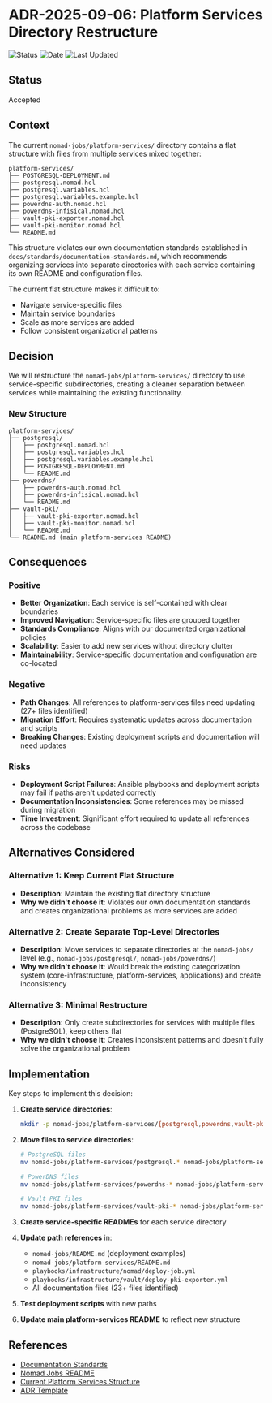 # ADR-2025-09-06: Platform Services Directory Restructure

![Status](https://img.shields.io/badge/Status-Accepted-green)
![Date](https://img.shields.io/badge/Date-2025--09--06-lightgrey)
![Last Updated](https://img.shields.io/github/last-commit/basher83/andromeda-orchestration?path=docs%2Fproject-management%2Fdecisions%2FADR-2025-09-06-platform-services-directory-restructure.md&display_timestamp=author&style=plastic&logo=github)

## Status

Accepted

## Context

The current `nomad-jobs/platform-services/` directory contains a flat structure with files from multiple services mixed together:

```text
platform-services/
├── POSTGRESQL-DEPLOYMENT.md
├── postgresql.nomad.hcl
├── postgresql.variables.hcl
├── postgresql.variables.example.hcl
├── powerdns-auth.nomad.hcl
├── powerdns-infisical.nomad.hcl
├── vault-pki-exporter.nomad.hcl
├── vault-pki-monitor.nomad.hcl
└── README.md
```

This structure violates our own documentation standards established in `docs/standards/documentation-standards.md`, which recommends organizing services into separate directories with each service containing its own README and configuration files.

The current flat structure makes it difficult to:

- Navigate service-specific files
- Maintain service boundaries
- Scale as more services are added
- Follow consistent organizational patterns

## Decision

We will restructure the `nomad-jobs/platform-services/` directory to use service-specific subdirectories, creating a cleaner separation between services while maintaining the existing functionality.

### New Structure

```text
platform-services/
├── postgresql/
│   ├── postgresql.nomad.hcl
│   ├── postgresql.variables.hcl
│   ├── postgresql.variables.example.hcl
│   ├── POSTGRESQL-DEPLOYMENT.md
│   └── README.md
├── powerdns/
│   ├── powerdns-auth.nomad.hcl
│   ├── powerdns-infisical.nomad.hcl
│   └── README.md
├── vault-pki/
│   ├── vault-pki-exporter.nomad.hcl
│   ├── vault-pki-monitor.nomad.hcl
│   └── README.md
└── README.md (main platform-services README)
```

## Consequences

### Positive

- **Better Organization**: Each service is self-contained with clear boundaries
- **Improved Navigation**: Service-specific files are grouped together
- **Standards Compliance**: Aligns with our documented organizational policies
- **Scalability**: Easier to add new services without directory clutter
- **Maintainability**: Service-specific documentation and configuration are co-located

### Negative

- **Path Changes**: All references to platform-services files need updating (27+ files identified)
- **Migration Effort**: Requires systematic updates across documentation and scripts
- **Breaking Changes**: Existing deployment scripts and documentation will need updates

### Risks

- **Deployment Script Failures**: Ansible playbooks and deployment scripts may fail if paths aren't updated correctly
- **Documentation Inconsistencies**: Some references may be missed during migration
- **Time Investment**: Significant effort required to update all references across the codebase

## Alternatives Considered

### Alternative 1: Keep Current Flat Structure

- **Description**: Maintain the existing flat directory structure
- **Why we didn't choose it**: Violates our own documentation standards and creates organizational problems as more services are added

### Alternative 2: Create Separate Top-Level Directories

- **Description**: Move services to separate directories at the `nomad-jobs/` level (e.g., `nomad-jobs/postgresql/`, `nomad-jobs/powerdns/`)
- **Why we didn't choose it**: Would break the existing categorization system (core-infrastructure, platform-services, applications) and create inconsistency

### Alternative 3: Minimal Restructure

- **Description**: Only create subdirectories for services with multiple files (PostgreSQL), keep others flat
- **Why we didn't choose it**: Creates inconsistent patterns and doesn't fully solve the organizational problem

## Implementation

Key steps to implement this decision:

1. **Create service directories**:

   ```bash
   mkdir -p nomad-jobs/platform-services/{postgresql,powerdns,vault-pki}
   ```

2. **Move files to service directories**:

   ```bash
   # PostgreSQL files
   mv nomad-jobs/platform-services/postgresql.* nomad-jobs/platform-services/POSTGRESQL-DEPLOYMENT.md nomad-jobs/platform-services/postgresql/

   # PowerDNS files
   mv nomad-jobs/platform-services/powerdns-* nomad-jobs/platform-services/powerdns/

   # Vault PKI files
   mv nomad-jobs/platform-services/vault-pki-* nomad-jobs/platform-services/vault-pki/
   ```

3. **Create service-specific READMEs** for each service directory

4. **Update path references** in:

   - `nomad-jobs/README.md` (deployment examples)
   - `nomad-jobs/platform-services/README.md`
   - `playbooks/infrastructure/nomad/deploy-job.yml`
   - `playbooks/infrastructure/vault/deploy-pki-exporter.yml`
   - All documentation files (23+ files identified)

5. **Test deployment scripts** with new paths

6. **Update main platform-services README** to reflect new structure

## References

- [Documentation Standards](../standards/documentation-standards.md)
- [Nomad Jobs README](../../nomad-jobs/README.md)
- [Current Platform Services Structure](../../nomad-jobs/platform-services/)
- [ADR Template](ADR-TEMPLATE.md)
